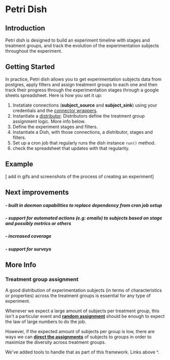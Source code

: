 # Petri Dish

## Introduction
Petri dish is designed to build an experiment timeline with stages and treatment groups, and track the evolution of the experimentation subjects throughout the experiment. 


## Getting Started

In practice, Petri dish allows you to get experimentation subjects data from postgres, apply filters and assign treatment groups to each one and then track their progress through the experimentation stages through a google sheets spreadsheet. Here is how you set it up:

 1. Instatiate connections (**subject_source** and **subject_sink**) using your credentials and the [connector wrappers](https://github.com/sgrepo/petri-dish/blob/master/petri_dish/connectors.py).
 2. Instantiate a [distributor](https://github.com/sgrepo/petri-dish/blob/master/petri_dish/distributors.py). Distributors define the treatment group assignment logic. More info below.
 3. Define the experiment stages and filters.
 4. Instantiate a Dish, with those connections, a distributor, stages and
    filters.
 5. Set up a cron job that regularly runs the dish instance `run()`
    method.
 6. check the spreadsheet that updates with that regularity.

## Example
[ add in gifs and screenshots of the process of creating an experiment]

## Next improvements

##### - built in daemon capabilities to replace dependency from cron job setup 
##### - support for automated actions (e.g: emails) to subjects based on stage and possibly metrics or others
##### - increased coverage
##### - support for surveys
 
## More Info

### Treatment group assignment
A good distribution of experimentation subjects  (in terms of characteristics or properties) across the treatment groups is essential for any type of experiment. 

Whenever we expect a large amount of subjects per treatment group, this isn't a particular event and **[random assignment](https://github.com/sgrepo/petri-dish/blob/8678f259ed48c240d3e1dbf7f800c8181f9bdbb6/petri_dish/distributors.py#L32)** should be enough to expect the law of large numbers to do the job. 

However, if the expected amount of subjects per group is low, there are ways we can **[direct the assignments](https://github.com/sgrepo/petri-dish/blob/8678f259ed48c240d3e1dbf7f800c8181f9bdbb6/petri_dish/distributors.py#L45)** of subjects to groups in order to maximize the diversity across treatment groups.

We've added tools to handle that as part of this framework. Links above ^.
